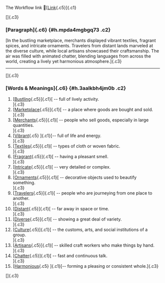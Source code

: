 The Workflow link
👏[[Link](https://www.google.com/url?q=http://www.google.com&sa=D&source=editors&ust=1758554608969610&usg=AOvVaw3-3d059OVRiQ6EdFYYlc53){.c5}]{.c1}

[]{.c3}

### [Paragraph]{.c6} {#h.mpda4mgbgq73 .c2}

[In the bustling marketplace, merchants displayed vibrant textiles,
fragrant spices, and intricate ornaments. Travelers from distant lands
marveled at the diverse culture, while local artisans showcased their
craftsmanship. The air was filled with animated chatter, blending
languages from across the world, creating a lively yet harmonious
atmosphere.]{.c3}

------------------------------------------------------------------------

[]{.c3}

### [Words & Meanings]{.c6} {#h.3aalkbh4jm0b .c2}

1.  [[Bustling](https://www.google.com/url?q=http://www.google.com&sa=D&source=editors&ust=1758554608970632&usg=AOvVaw3EDyxdDNn9wOxRWPMdVG6Q){.c5}]{.c1}[ --
    full of lively activity.\
    ]{.c3}
2.  [[Marketplace](https://www.google.com/url?q=http://www.google.com&sa=D&source=editors&ust=1758554608970830&usg=AOvVaw3_j0b05EPC0h6-NPkjXnW6){.c5}]{.c1}[ --
    a place where goods are bought and sold.\
    ]{.c3}
3.  [[Merchants](https://www.google.com/url?q=http://www.google.com&sa=D&source=editors&ust=1758554608971025&usg=AOvVaw3m21UQsK-OoDmqKsHARniN){.c5}]{.c1}[ --
    people who sell goods, especially in large quantities.\
    ]{.c3}
4.  [[Vibrant](https://www.google.com/url?q=http://www.google.com&sa=D&source=editors&ust=1758554608971234&usg=AOvVaw2o_jE6QpLaQzk8muFA2eqR){.c5}
    ]{.c1}[-- full of life and energy.\
    ]{.c3}
5.  [[Textiles](https://www.google.com/url?q=http://www.google.com&sa=D&source=editors&ust=1758554608971407&usg=AOvVaw3vTtGnS_Q_m5pl_UqfcrWv){.c5}]{.c1}[ --
    types of cloth or woven fabric.\
    ]{.c3}
6.  [[Fragrant](https://www.google.com/url?q=http://www.google.com&sa=D&source=editors&ust=1758554608971744&usg=AOvVaw3bQLUd0ArIFqC9lGMHEJy_){.c5}]{.c1}[ --
    having a pleasant smell.\
    ]{.c3}
7.  [[Intricate](https://www.google.com/url?q=http://www.google.com&sa=D&source=editors&ust=1758554608972065&usg=AOvVaw0hjbmJG7wO0gEIlJCjffJY){.c5}]{.c1}[ --
    very detailed or complex.\
    ]{.c3}
8.  [[Ornaments](https://www.google.com/url?q=http://www.google.com&sa=D&source=editors&ust=1758554608972365&usg=AOvVaw2bGE2J8BpBx4ys5DiGMMca){.c5}]{.c1}[ --
    decorative objects used to beautify something.\
    ]{.c3}
9.  [[Travelers](https://www.google.com/url?q=http://www.google.com&sa=D&source=editors&ust=1758554608972728&usg=AOvVaw0GiElhdJ3V5gJkmN4ZmwgK){.c5}]{.c1}[ --
    people who are journeying from one place to another.\
    ]{.c3}
10. [[Distant](https://www.google.com/url?q=http://www.google.com&sa=D&source=editors&ust=1758554608973097&usg=AOvVaw3g9ps0uA8xL7VC8kzsnqI7){.c5}]{.c1}[ --
    far away in space or time.\
    ]{.c3}
11. [[Diverse](https://www.google.com/url?q=http://www.google.com&sa=D&source=editors&ust=1758554608973251&usg=AOvVaw3QZZy0VBne6lPr-KInz2Ud){.c5}]{.c1}[ --
    showing a great deal of variety.\
    ]{.c3}
12. [[Culture](https://www.google.com/url?q=http://www.google.com&sa=D&source=editors&ust=1758554608973404&usg=AOvVaw1PEtmoKeS9GSaWYBp0vLig){.c5}]{.c1}[ --
    the customs, arts, and social institutions of a group.\
    ]{.c3}
13. [[Artisans](https://www.google.com/url?q=http://www.google.com&sa=D&source=editors&ust=1758554608973549&usg=AOvVaw0_YSD_a-945fUytsrZXa-J){.c5}]{.c1}[ --
    skilled craft workers who make things by hand.\
    ]{.c3}
14. [[Chatter](https://www.google.com/url?q=http://www.google.com&sa=D&source=editors&ust=1758554608973681&usg=AOvVaw0Y8EwzggdpcojmcetQwdhX){.c5}]{.c1}[ --
    fast and continuous talk.\
    ]{.c3}
15. [[Harmonious](https://www.google.com/url?q=http://www.google.com&sa=D&source=editors&ust=1758554608973790&usg=AOvVaw3HFfoWw60fv6bhJOYVToPh){.c5}
    ]{.c1}[-- forming a pleasing or consistent whole.]{.c3}

[]{.c3}
